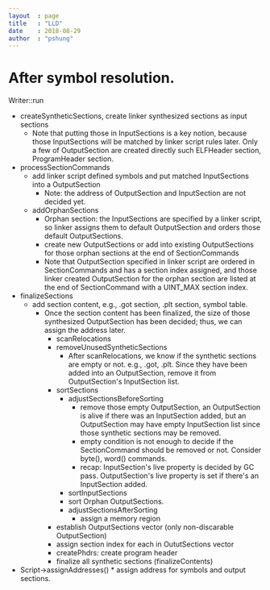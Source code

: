 ```yaml
---
layout  : page
title   : "LLD"
date    : 2018-08-29
author  : "pshung"
---
```


# After symbol resolution.
Writer::run
* createSyntheticSections,  create linker synthesized sections as input sections
  * Note that putting those in InputSections is a key notion, because those InputSections will be matched by linker script rules later. Only a few of OutputSection are created directly such ELFHeader section, ProgramHeader section.
* processSectionCommands
	* add linker script defined symbols and put matched InputSections into a OutputSection
		* Note: the address of OutputSection and InputSection are not decided yet.
	* addOrphanSections
		* Orphan section: the InputSections are specified by a linker script, so linker assigns them to default OutputSection and orders those default OutputSections.
		* create new OutputSections or add into existing OutputSections for those orphan sections at the end of SectionCommands
		* Note that OutputSection specified in linker script are ordered in SectionCommands and has a section index assigned, and those linker created OutputSection for the orphan section are listed at the end of SectionCommand with a UINT_MAX section index.
* finalizeSections
  * add section content, e.g., .got section, .plt section, symbol table.
	* Once the section content has been finalized, the size of those synthesized OutputSection has been decided; thus, we can assign the address later.
		* scanRelocations
		* removeUnusedSyntheticSections
			* After scanRelocations, we know if the synthetic sections are empty or not. e.g., .got, .plt. Since they have been added into an OutputSection, remove it from OutputSection's InputSection list.
		* sortSections
			* adjustSectionsBeforeSorting
				* remove those empty OutputSection, an OutputSection is alive if there was an InputSection added, but an OutputSection may have empty InputSection list since those synthetic sections may be removed.
				* empty condition is not enough to decide if the SectionCommand should be removed or not. Consider byte(), word() commands.
				* recap: InputSection's live property is decided by GC pass. OutputSection's live property is set if there's an InputSection added.
			* sortInputSections
			* sort Orphan OutputSections.
			* adjustSectionsAfterSorting
				* assign a memory region
		* establish OutputSections vector (only non-discarable OutputSection)
		* assign section index for each in OututSections vector
		* createPhdrs: create program header
		* finalize all synthetic sections (finalizeContents)
* Script->assignAddresses()
		* assign address for symbols and output sections.





